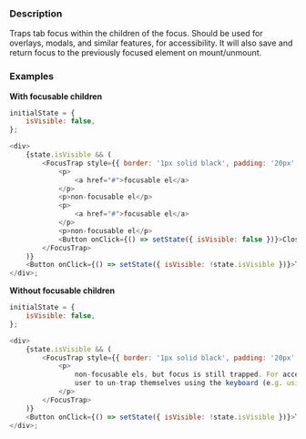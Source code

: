 ### Description

Traps tab focus within the children of the focus. Should be used for overlays, modals, and similar features, for accessibility. It will also save and return focus to the previously focused element on mount/unmount.

### Examples

**With focusable children**

```js
initialState = {
    isVisible: false,
};

<div>
    {state.isVisible && (
        <FocusTrap style={{ border: '1px solid black', padding: '20px' }}>
            <p>
                <a href="#">focusable el</a>
            </p>
            <p>non-focusable el</p>
            <p>
                <a href="#">focusable el</a>
            </p>
            <p>non-focusable el</p>
            <Button onClick={() => setState({ isVisible: false })}>Close example and return focus</Button>
        </FocusTrap>
    )}
    <Button onClick={() => setState({ isVisible: !state.isVisible })}>Toggle example</Button>
</div>;
```

**Without focusable children**

```js
initialState = {
    isVisible: false,
};

<div>
    {state.isVisible && (
        <FocusTrap style={{ border: '1px solid black', padding: '20px' }}>
            <p>
                non-focusable els, but focus is still trapped. For accessibility, there should always be a way for the
                user to un-trap themselves using the keyboard (e.g. using the escape key).
            </p>
        </FocusTrap>
    )}
    <Button onClick={() => setState({ isVisible: !state.isVisible })}>Toggle example</Button>
</div>;
```
